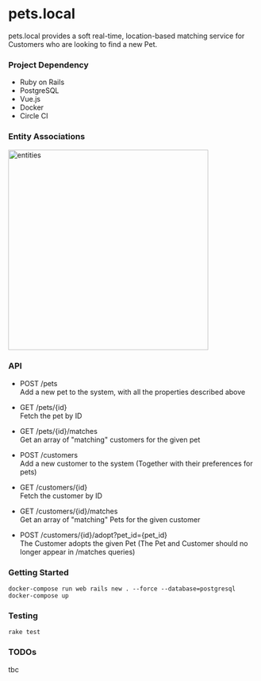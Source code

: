 # pets.local

pets.local provides a soft real-time, location-based matching service for Customers who are looking to find a new Pet.

### Project Dependency
* Ruby on Rails
* PostgreSQL
* Vue.js
* Docker
* Circle CI

### Entity Associations
<img width="403" alt="entities" src="https://user-images.githubusercontent.com/4859095/45280836-81644c80-b508-11e8-92af-5c3be9d79bd4.png">

### API
* POST /pets
<br />Add a new pet to the system, with all the properties described above

* GET /pets/{id}
<br />Fetch the pet by ID

* GET /pets/{id}/matches
<br />Get an array of "matching" customers for the given pet

* POST /customers
<br />Add a new customer to the system (Together with their preferences for pets)

* GET /customers/{id}
<br />Fetch the customer by ID

* GET /customers/{id}/matches
<br />Get an array of "matching" Pets for the given customer

* POST /customers/{id}/adopt?pet_id={pet_id}
<br />The Customer adopts the given Pet (The Pet and Customer should no longer appear in /matches queries)

### Getting Started
```
docker-compose run web rails new . --force --database=postgresql
docker-compose up
```

### Testing
```
rake test
```

### TODOs
tbc
